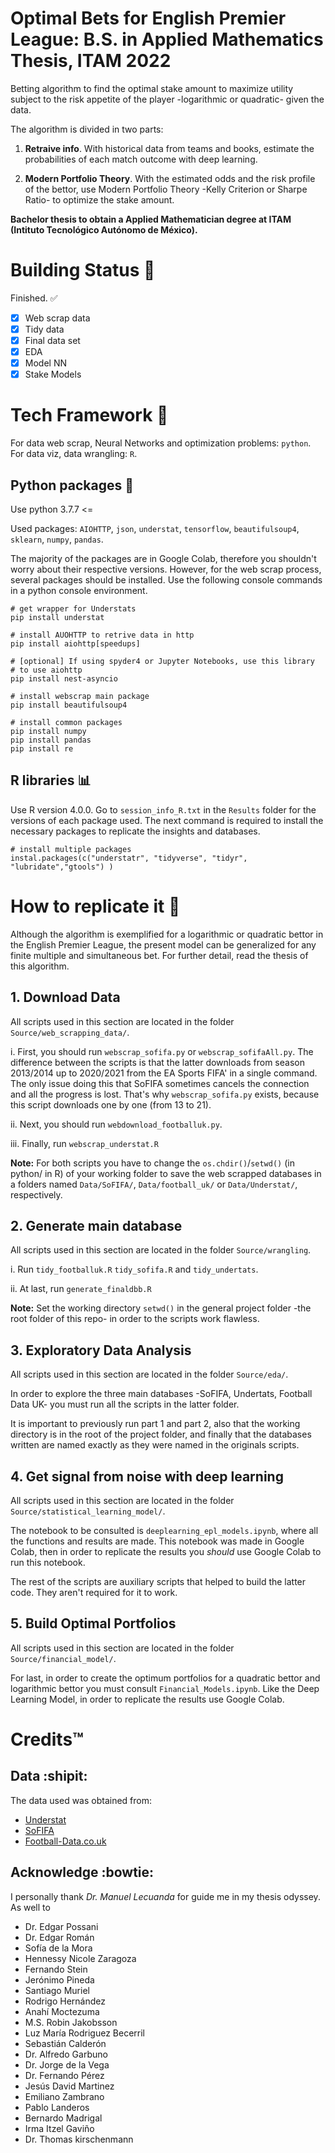 # Optimal Bets for English Premier League: B.S. in Applied Mathematics Thesis, ITAM 2022

Betting algorithm to find the optimal stake amount to maximize utility subject to the risk appetite of the player -logarithmic or quadratic- given the data.

The algorithm is divided in two parts:
1. **Retraive info**. With historical data from teams and books, estimate the probabilities of each match outcome with deep learning.

2. **Modern Portfolio Theory**. With the estimated odds and the risk profile of the bettor, use Modern Portfolio Theory -Kelly Criterion or Sharpe Ratio- to optimize the stake amount.

**Bachelor thesis to obtain a Applied Mathematician degree at ITAM (Intituto Tecnológico Autónomo de México).**



# Building Status :hammer:

Finished. :white_check_mark:

- [x] Web scrap data
- [X] Tidy data
- [X] Final data set
- [X] EDA
- [X] Model NN
- [X] Stake Models

# Tech Framework :high_brightness:
For data web scrap, Neural Networks and optimization problems: `python`. For data viz, data wrangling: `R`.

## Python packages :snake:

Use python 3.7.7 <=

Used packages: `AIOHTTP`, `json`, `understat`, `tensorflow`, `beautifulsoup4`, `sklearn`, `numpy`, `pandas`.

The majority of the packages are in Google Colab, therefore you shouldn't worry about their respective versions. However, for the web scrap process, several packages should be installed. Use the following console commands in a python console environment.

```
# get wrapper for Understats
pip install understat

# install AUOHTTP to retrive data in http
pip install aiohttp[speedups]

# [optional] If using spyder4 or Jupyter Notebooks, use this library
# to use aiohttp
pip install nest-asyncio

# install webscrap main package
pip install beautifulsoup4

# install common packages
pip install numpy
pip install pandas
pip install re
```

## R libraries :bar_chart:
Use R version 4.0.0. Go to `session_info_R.txt` in the `Results` folder for the versions of each package used. The next command is required to install the necessary packages to replicate the insights and databases.

```
# install multiple packages
instal.packages(c("understatr", "tidyverse", "tidyr", "lubridate","gtools") )
```

# How to replicate it :crystal_ball:
Although the algorithm is exemplified for a logarithmic or quadratic bettor in the English Premier League, the present model can be generalized for any finite multiple and simultaneous bet. For further detail, read the thesis of this algorithm.

## 1. Download Data
All scripts used in this section are located in the folder `Source/web_scrapping_data/`.

i. First, you should run `webscrap_sofifa.py` or `webscrap_sofifaAll.py`. The difference between the scripts is that the latter downloads from season 2013/2014 up to 2020/2021 from the EA Sports FIFA' in a single command. The only issue doing this that SoFIFA sometimes cancels the connection and all the progress is lost. That's why `webscrap_sofifa.py` exists, because this script downloads one by one (from 13 to 21).

ii. Next, you should run `webdownload_footballuk.py`.

iii. Finally, run `webscrap_understat.R`

**Note:** For both scripts you have to change the `os.chdir()`/`setwd()` (in python/ in R)  of your working folder to save the  web scrapped databases in a folders named `Data/SoFIFA/`, `Data/football_uk/`  or `Data/Understat/`, respectively.

## 2. Generate main database
All scripts used in this section are located in the folder `Source/wrangling`.

i. Run `tidy_footballuk.R` `tidy_sofifa.R` and `tidy_undertats`.

ii. At last, run `generate_finaldbb.R`

**Note:** Set the working directory `setwd()` in the general project folder -the root folder of this repo- in order to the scripts work flawless.


## 3. Exploratory Data Analysis
All scripts used in this section are located in the folder `Source/eda/`.

In order to explore the three main databases -SoFIFA, Undertats, Football Data UK- you must run all the scripts in the latter folder.

It is important to previously run part 1 and part 2, also that the working directory is in the root of the project folder, and finally that the databases written are named exactly as they were named in the originals scripts.

## 4. Get signal from noise with deep learning
All scripts used in this section are located in the folder `Source/statistical_learning_model/`.

The notebook to be consulted is `deeplearning_epl_models.ipynb`, where all the functions and results are made. This notebook was made in Google Colab, then in order to replicate the results you _should_ use Google Colab to run this notebook.

The rest of the scripts are auxiliary scripts that helped to build the latter code. They aren't required for it to work.

## 5. Build Optimal Portfolios
All scripts used in this section are located in the folder `Source/financial_model/`.

For last, in order to create the optimum portfolios for a quadratic bettor and logarithmic bettor you must consult `Financial_Models.ipynb`. Like the Deep Learning Model, in order to replicate the results use Google Colab.


# Credits:tm:
## Data :shipit:

The data used was obtained from:
- [Understat](!https://understat.com/)
- [SoFIFA](!https://sofifa.com/teams)
- [Football-Data.co.uk](!https://www.football-data.co.uk/)

## Acknowledge :bowtie:
I personally thank _Dr. Manuel Lecuanda_ for guide me in my thesis odyssey. As well to
- Dr. Edgar Possani
- Dr. Edgar Román
- Sofía de la Mora
- Hennessy Nicole Zaragoza
- Fernando Stein
- Jerónimo Pineda
- Santiago Muriel
- Rodrigo Hernández
- Anahí Moctezuma
- M.S. Robin Jakobsson
- Luz María Rodriguez Becerril
- Sebastián Calderón
- Dr. Alfredo Garbuno
- Dr. Jorge de la Vega
- Dr. Fernando Pérez
- Jesús David Martinez
- Emiliano Zambrano
- Pablo Landeros
- Bernardo Madrigal
- Irma Itzel Gaviño
- Dr. Thomas kirschenmann
